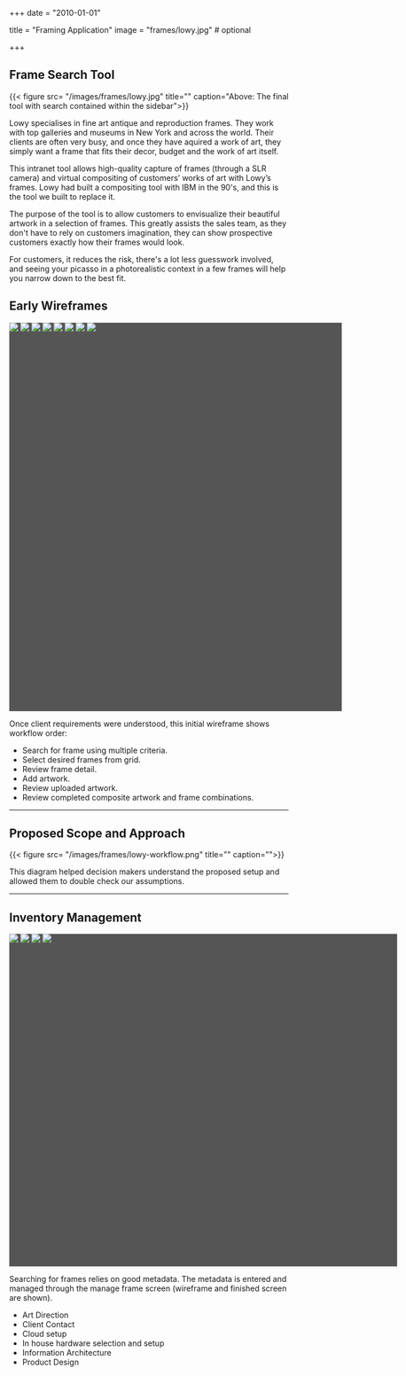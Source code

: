 +++
date = "2010-01-01"

title = "Framing Application"
image = "frames/lowy.jpg" # optional

+++
<script src="/galleria/galleria-1.4.2.min.js"></script>

## Frame Search Tool
{{< figure src= "/images/frames/lowy.jpg" title="" caption="Above: The final tool with search contained within the sidebar">}}

Lowy specialises in fine art antique and reproduction frames. They work with top galleries and museums in New York and across the world. Their clients are often very busy, and once they have aquired a work of art, they simply want a frame that fits their decor, budget and the work of art itself.

This intranet tool allows high-quality capture of frames (through a SLR camera) and virtual compositing of customers’ works of art with Lowy’s frames. Lowy had built a compositing tool with IBM in the 90's, and this is the tool we built to replace it.

The purpose of the tool is to allow customers to envisualize their beautiful artwork in a selection of frames. This greatly assists the sales team, as they don't have to rely on customers imagination, they can show prospective customers exactly how their frames would look.

For customers, it reduces the risk, there's a lot less guesswork involved, and seeing your picasso in a photorealistic context in a few frames will help you narrow down to the best fit.

## Early Wireframes

<div class="galleria" style="width: 600px;height: 701px; background: #555; border:0; padding:0; margin:0;" >
    <img src="/images/frames/Frame-Finder-tabbed-1.png" data-title="Faceted Frame Search" data-description="Criteria from existing inventory used to populate the search page.">
    <img src="/images/frames/functioning-prototype.png" data-title="Early search prototype" data-description="Working prototype for the search.">
    <img src="/images/frames/framesView-action.jpg" data-title="Later search prototype" data-description="Later prototype is more compact.">
    <img src="/images/frames/Frame-Finder-tabbed-2.png" data-title="Search Results" data-description="Frames that match the search criteria">
    <img src="/images/frames/Frame-Finder-tabbed-3.png" data-title="Frame Detail" data-description="Summary information about an individual frame.">
    <img src="/images/frames/Frame-Finder-tabbed-4.png" data-title="Artwork Search/Upload" data-description="Sales team members could search for existing artwork or upload something new.">
    <img src="/images/frames/Frame-Finder-tabbed-5.png" data-title="Artwork Portfolio" data-description="Client's art works assembled together.">
    <img src="/images/frames/Frame-Finder-tabbed-6.png" data-title="Framed Art Composites" data-description="This screen shows art applied to frames, to be reviewed by the client.">
</div>


Once client requirements were understood, this initial wireframe shows workflow order: 

 * Search for frame using multiple criteria.
 * Select desired frames from grid.
 * Review frame detail.
 * Add artwork.
 * Review uploaded artwork.
 * Review completed composite artwork and frame combinations.

----
## Proposed Scope and Approach

{{< figure src= "/images/frames/lowy-workflow.png" title="" caption="">}}

This diagram helped decision makers understand the proposed setup and allowed them to double check our assumptions.


----

## Inventory Management

<div class="galleria" style="width: 700px;height: 600px; background: #555; border:0; padding:0; margin:0;" >
    <img src="/images/frames/Lowy-maintenance-edit.png" data-title="Initial Maintenance Screen" data-description="">
    <img src="/images/frames/delete-frame.png" data-title="Frame detail management" data-description="">
    <img src="/images/frames/Lowy-design-all-frames-view-sm.png" data-title="Inventory view" data-description="">
    <img src="/images/frames/Lowy-maintenance-import-sm.png" data-title="Frame import wireframe" data-description="">
</div>

Searching for frames relies on good metadata. The metadata is entered and managed through the manage frame screen (wireframe and finished screen are shown).

* Art Direction
* Client Contact
* Cloud setup
* In house hardware selection and setup
* Information Architecture
* Product Design
